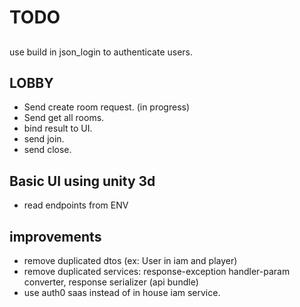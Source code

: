 # TODO

##
use build in json_login to authenticate users.


## LOBBY
* Send create room request. (in progress)
* Send get all rooms.
* bind result to UI.
* send join.
* send close.

## Basic UI using unity 3d 
* read endpoints from ENV

## improvements
* remove duplicated dtos (ex: User in iam and player)
* remove duplicated services: response-exception handler-param converter, response serializer (api bundle)
* use auth0 saas instead of in house iam service.